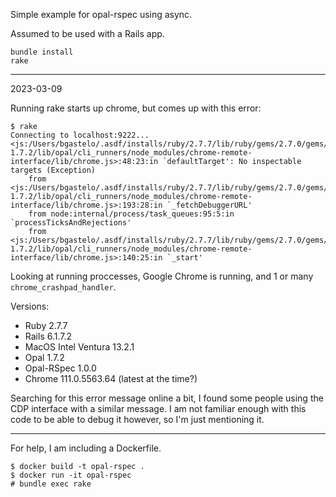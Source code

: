 Simple example for opal-rspec using async.

Assumed to be used with a Rails app.

```
bundle install
rake
```

-----

2023-03-09

Running rake starts up chrome, but comes up with this error:
```
$ rake
Connecting to localhost:9222...
<js:/Users/bgastelo/.asdf/installs/ruby/2.7.7/lib/ruby/gems/2.7.0/gems/opal-1.7.2/lib/opal/cli_runners/node_modules/chrome-remote-interface/lib/chrome.js>:48:23:in `defaultTarget': No inspectable targets (Exception)
	from <js:/Users/bgastelo/.asdf/installs/ruby/2.7.7/lib/ruby/gems/2.7.0/gems/opal-1.7.2/lib/opal/cli_runners/node_modules/chrome-remote-interface/lib/chrome.js>:193:28:in `_fetchDebuggerURL'
	from node:internal/process/task_queues:95:5:in `processTicksAndRejections'
	from <js:/Users/bgastelo/.asdf/installs/ruby/2.7.7/lib/ruby/gems/2.7.0/gems/opal-1.7.2/lib/opal/cli_runners/node_modules/chrome-remote-interface/lib/chrome.js>:140:25:in `_start'
```

Looking at running proccesses, Google Chrome is running, and 1 or many `chrome_crashpad_handler`.

Versions:
- Ruby 2.7.7
- Rails 6.1.7.2
- MacOS Intel Ventura 13.2.1
- Opal 1.7.2
- Opal-RSpec 1.0.0
- Chrome 111.0.5563.64 (latest at the time?)

Searching for this error message online a bit, I found some people using the CDP interface with a similar message. I am not familiar enough with this code to be able to debug it however, so I'm just mentioning it.

----

For help, I am including a Dockerfile.
```
$ docker build -t opal-rspec .
$ docker run -it opal-rspec
# bundle exec rake
```
